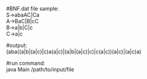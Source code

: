 #BNF.dat file sample:  
S->abaAC|Ca  
A->BaC|B|cC  
B->a|b|C|c  
C->a|c  
  

  
#output:  
(aba((a|b|(a|c)|c)a(a|c)|(a|b|(a|c)|c)|c(a|c))(a|c)|(a|c)a)  

  
#run command:  
java Main /path/to/input/file
